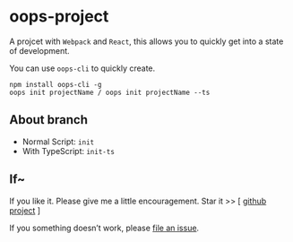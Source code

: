 # oops-project

A projcet with `Webpack` and `React`, this allows you to quickly get into a state of development.

You can use `oops-cli` to quickly create.

```shell
npm install oops-cli -g
oops init projectName / oops init projectName --ts
```

## About branch

* Normal Script: `init`
* With TypeScript: `init-ts`

## If~

If you like it. Please give me a little encouragement. Star it >> [ [github project](https://github.com/Coyeah/oops-project) ]

If you something doesn’t work, please [file an issue](https://github.com/Coyeah/oops-project/issues).
